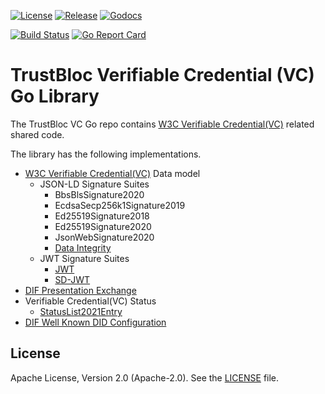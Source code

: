 [![License](https://img.shields.io/badge/License-Apache%202.0-blue.svg)](https://raw.githubusercontent.com/trustbloc/vc-go/main/LICENSE)
[![Release](https://img.shields.io/github/release/trustbloc/vc-go.svg?style=flat-square)](https://github.com/alangotbithin/vc-go/releases/latest)
[![Godocs](https://img.shields.io/badge/godoc-reference-blue.svg)](https://godoc.org/github.com/alangotbithin/vc-go)

[![Build Status](https://github.com/alangotbithin/vc-go/actions/workflows/build.yml/badge.svg?branch=main)](https://github.com/alangotbithin/vc-go/actions/workflows/build.yml)
[![Go Report Card](https://goreportcard.com/badge/github.com/alangotbithin/vc-go)](https://goreportcard.com/report/github.com/alangotbithin/vc-go)


# TrustBloc Verifiable Credential (VC) Go Library

The TrustBloc VC Go repo contains [W3C Verifiable Credential(VC)](https://www.w3.org/TR/did-core/) related shared code.

The library has the following implementations.
- [W3C Verifiable Credential(VC)](https://www.w3.org/TR/vc-data-model/) Data model
  - JSON-LD Signature Suites
    - BbsBlsSignature2020
    - EcdsaSecp256k1Signature2019
    - Ed25519Signature2018
    - Ed25519Signature2020
    - JsonWebSignature2020
    - [Data Integrity](https://www.w3.org/TR/vc-data-integrity/)
  - JWT Signature Suites
    - [JWT](https://www.w3.org/TR/vc-data-model/#json-web-token)
    - [SD-JWT](https://www.ietf.org/archive/id/draft-ietf-oauth-selective-disclosure-jwt-05.html)
- [DIF Presentation Exchange](https://identity.foundation/presentation-exchange/)
- Verifiable Credential(VC) Status
  - [StatusList2021Entry](https://www.w3.org/TR/vc-status-list/)
- [DIF Well Known DID Configuration](https://identity.foundation/.well-known/resources/did-configuration/) 


## License
Apache License, Version 2.0 (Apache-2.0). See the [LICENSE](LICENSE) file.
